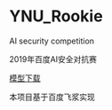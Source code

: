 # YNU_Rookie
AI security competition
<p>2019年百度AI安全对抗赛</p>
<p><a href="https://aistudio.baidu.com/aistudio/datasetdetail/19734">模型下载</a></p>
<p>本项目基于百度飞浆实现</p>
